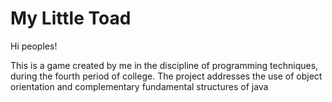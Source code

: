 # My Little Toad

Hi peoples!

This is a game created by me in the discipline of programming techniques, 
during the fourth period of college. 
The project addresses the use of object orientation and complementary fundamental structures of java
